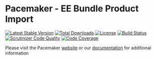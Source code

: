 # Pacemaker - EE Bundle Product Import

[![Latest Stable Version](https://img.shields.io/packagist/v/techdivision/import-product-bundle-ee.svg?style=flat-square)](https://packagist.org/packages/techdivision/import-product-bundle-ee) 
 [![Total Downloads](https://img.shields.io/packagist/dt/techdivision/import-product-bundle-ee.svg?style=flat-square)](https://packagist.org/packages/techdivision/import-product-bundle-ee)
 [![License](https://img.shields.io/packagist/l/techdivision/import-product-bundle-ee.svg?style=flat-square)](https://packagist.org/packages/techdivision/import-product-bundle-ee)
 [![Build Status](https://img.shields.io/travis/techdivision/import-product-bundle-ee/master.svg?style=flat-square)](http://travis-ci.org/techdivision/import-product-bundle-ee)
 [![Scrutinizer Code Quality](https://img.shields.io/scrutinizer/g/techdivision/import-product-bundle-ee/master.svg?style=flat-square)](https://scrutinizer-ci.com/g/techdivision/import-product-bundle-ee/?branch=master) [![Code Coverage](https://img.shields.io/scrutinizer/coverage/g/techdivision/import-product-bundle-ee/master.svg?style=flat-square)](https://scrutinizer-ci.com/g/techdivision/import-product-bundle-ee/?branch=master)

Please visit the Pacemaker [website](https://pacemaker.techdivision.com) or our [documentation](https://docs.met.tdintern.de/pacemaker/1.3/) for additional information
